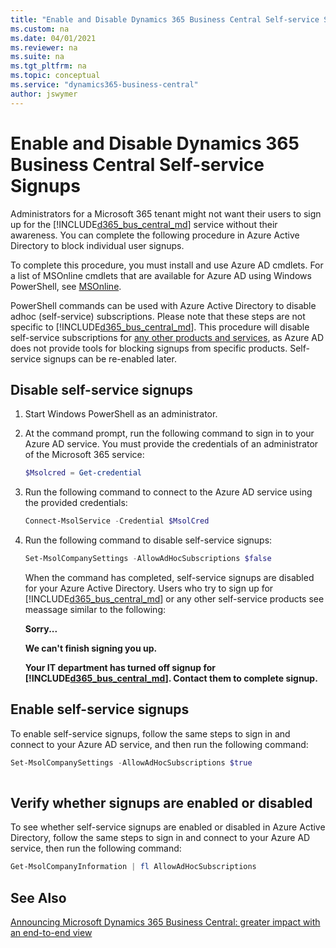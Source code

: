 ```yaml
---
title: "Enable and Disable Dynamics 365 Business Central Self-service Signups "
ms.custom: na
ms.date: 04/01/2021
ms.reviewer: na
ms.suite: na
ms.tgt_pltfrm: na
ms.topic: conceptual
ms.service: "dynamics365-business-central"
author: jswymer
---
```


# Enable and Disable Dynamics 365 Business Central Self-service Signups

Administrators for a Microsoft 365 tenant might not want their users to sign up for the [!INCLUDE[d365_bus_central_md](includes/d365_bus_central_md.md)] service without their awareness. You can complete the following procedure in Azure Active Directory to block individual user signups.  

To complete this procedure, you must install and use Azure AD cmdlets. For a list of MSOnline cmdlets that are available for Azure AD using Windows PowerShell, see [MSOnline](/powershell/module/MSOnline/?view=azureadps-1.0&redirectedfrom=msdn).   

PowerShell commands can be used with Azure Active Directory to disable adhoc (self-service) subscriptions. Please note that these steps are not specific to [!INCLUDE[d365_bus_central_md](includes/d365_bus_central_md.md)]. This procedure will disable self-service subscriptions for [any other products and services](https://support.office.com/article/using-self-service-sign-up-in-your-organization-4f8712ff-9346-4c6c-bb63-a21ad7a62cbd ), as Azure AD does not provide tools for blocking signups from specific products. Self-service signups can be re-enabled later. 

## Disable self-service signups
1. Start Windows PowerShell as an administrator.
2. At the command prompt, run the following command to sign in to your Azure AD service. You must provide the credentials of an administrator of the Microsoft 365 service:

    ```PowerShell
    $Msolcred = Get-credential
    ```
2. Run the following command to connect to the Azure AD service using the provided credentials:

    ```PowerShell
    Connect-MsolService -Credential $MsolCred
    ```

3. Run the following command to disable self-service signups:

    ```PowerShell  
    Set-MsolCompanySettings -AllowAdHocSubscriptions $false 
    ```

    When the command has completed, self-service signups are disabled for your Azure Active Directory. Users who try to sign up for [!INCLUDE[d365_bus_central_md](includes/d365_bus_central_md.md)] or any other self-service products see meassage similar to the following:

    **Sorry...**

    **We can't finish signing you up.**
    
    **Your IT department has turned off signup for [!INCLUDE[d365_bus_central_md](includes/d365_bus_central_md.md)]. Contact them to complete signup.** 

 
## Enable self-service signups

To enable self-service signups, follow the same steps to sign in and connect to your Azure AD service, and then run the following command:

```PowerShell  
Set-MsolCompanySettings -AllowAdHocSubscriptions $true 
  
```
## Verify whether signups are enabled or disabled
To see whether self-service signups are enabled or disabled in Azure Active Directory, follow the same steps to sign in and connect to your Azure AD service, then run the following command:

```PowerShell
Get-MsolCompanyInformation | fl AllowAdHocSubscriptions
```
## See Also  
[Announcing Microsoft Dynamics 365 Business Central: greater impact with an end-to-end view](https://cloudblogs.microsoft.com/dynamics365/2018/03/13/announcing-microsoft-dynamics-365-business-central-greater-impact-with-an-end-to-end-view/)  